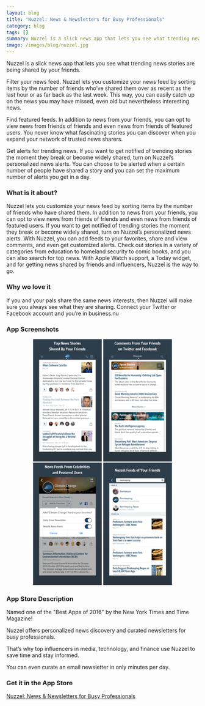 ```yaml
---
layout: blog
title: "Nuzzel: News & Newsletters for Busy Professionals"
category: blog
tags: []
summary: Nuzzel is a slick news app that lets you see what trending news stories are being shared by your friends.
image: /images/blog/nuzzel.jpg
---
```


Nuzzel is a slick news app that lets you see what trending news stories are being shared by your friends.

Filter your news feed. Nuzzel lets you customize your news feed by sorting items by the number of friends who’ve shared them over as recent as the last hour or as far back as the last week. This way, you can easily catch up on the news you may have missed, even old but nevertheless interesting news.

Find featured feeds. In addition to news from your friends, you can opt to view news from friends of friends and even news from friends of featured users. You never know what fascinating stories you can discover when you expand your network of trusted news sharers.

Get alerts for trending news. If you want to get notified of trending stories the moment they break or become widely shared, turn on Nuzzel’s personalized news alerts. You can choose to be alerted when a certain number of people have shared a story and you can set the maximum number of alerts you get in a day.

### What is it about?

Nuzzel lets you customize your news feed by sorting items by the number of friends who have shared them. In addition to news from your friends, you can opt to view news from friends of friends and even news from friends of featured users. If you want to get notified of trending stories the moment they break or become widely shared, turn on Nuzzel’s personalized news alerts. With Nuzzel, you can add feeds to your favorites, share and view comments, and even get customized alerts. Check out stories in a variety of categories from education to homeland security to comic books, and you can also search for top news. With Apple Watch support, a Today widget, and for getting news shared by friends and influencers, Nuzzel is the way to go.

### Why wo love it

If you and your pals share the same news interests, then Nuzzel will make sure you always see what they are sharing. Connect your Twitter or Facebook account and you’re in business.nu

### App Screenshots

<div  align="center">    
<img src="/images/blog/nuzzel1.jpeg" width="180"  alt="">
<img src="/images/blog/nuzzel2.jpeg" width="180"  alt="">
<img src="/images/blog/nuzzel3.jpeg" width="180"  alt="">
<img src="/images/blog/nuzzel4.jpeg" width="180"  alt="">
</div>


### App Store Description

Named one of the "Best Apps of 2016" by the New York Times and Time Magazine!

Nuzzel offers personalized news discovery and curated newsletters for busy professionals.

That’s why top influencers in media, technology, and finance use Nuzzel to save time and stay informed.

You can even curate an email newsletter in only minutes per day.


### Get it in the App Store 
[Nuzzel: News & Newsletters for Busy Professionals](https://itunes.apple.com/US/app/id692285770?mt=8&at=1010lGvV&ct=A0W)